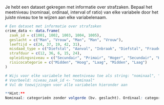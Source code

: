 Je hebt een dataset gekregen met informatie over strafzaken. Bepaal het meetniveau (nominaal, ordinaal, interval of ratio) van elke variabele door het juiste niveau toe te wijzen aan elke variabelenaam.

```R
# Een dataset met informatie over strafzaken
crime_data <- data.frame(
  zaak_id = c(1001, 1002, 1003, 1004, 1005),
  geslacht = c("Man", "Vrouw", "Man", "Man", "Vrouw"),
  leeftijd = c(24, 37, 19, 42, 31),
  misdaad_type = c("Diefstal", "Aanval", "Inbraak", "Diefstal", "Fraude"),
  strafduur = c(12, 36, 6, 15, 24),
  opleidingsniveau = c("Secundair", "Primair", "Hoger", "Secundair", "Hoger"),
  risicocategorie = c("Midden", "Hoog", "Laag", "Midden", "Laag")
)

# Wijs voor elke variabele het meetniveau toe als string: "nominaal", "ordinaal", "interval" of "ratio"
# Voorbeeld: niveau_zaak_id <- "nominaal"
# Vul de toewijzingen voor alle variabelen hieronder aan

**Hint:**  
Nominaal: categorieën zonder volgorde (bv. geslacht). Ordinaal: categorieën met volgorde (bv. opleidingsniveau). Interval/ratio: numerieke waarden, ratio heeft een absoluut nulpunt (bv. leeftijd).
